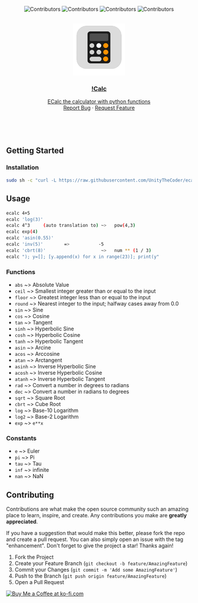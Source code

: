 <div align="center">

  ![Contributors](https://img.shields.io/github/contributors/UnityTheCoder/ecalc?style=for-the-badge)
  ![Contributors](https://img.shields.io/github/forks/UnityTheCoder/ecalc?style=for-the-badge)
  ![Contributors](https://img.shields.io/github/stars/UnityTheCoder/ecalc?style=for-the-badge)
  ![Contributors](https://img.shields.io/github/issues/UnityTheCoder/ecalc?style=for-the-badge)

</div>

<br />
<div align="center">
  <a href="https://github.com/UnityTheCoder/ecalc">
    <img src="https://github.com/UnityTheCoder/ecalc/blob/main/assets/_logo.png?raw=true" alt="Logo" width="140" height="140">
</a">

<h3 align="center">!Calc</h3>

 <p align="center">
    ECalc the calculator with python functions
    <br />
    <a href="https://github.com/UnityTheCoder/Voxel-2.0/issues">Report Bug</a>
    ·
    <a href="https://github.com/UnityTheCoder/Voxel-2.0/issues">Request Feature</a>
  </p>
</div>



<br>
<br>
<br>

## Getting Started

### Installation

```bash
sudo sh -c "curl -L https://raw.githubusercontent.com/UnityTheCoder/ecalc/main/ecalc > /usr/bin/ecalc; chmod +x /usr/bin/ecalc"
```

## Usage
```bash
ecalc 4+5
ecalc 'log(3)'
ecalc 4^3     (auto translation to) ~>   pow(4,3)
ecalc exp(4)
ecalc 'asin(0.55)'
ecalc 'inv(5)'        =>           -5
ecalc 'cbrt(8)'                     ~>   num ** (1 / 3)
ecalc "); y=[]; [y.append(x) for x in range(23)]; print(y"
```

### Functions

- `abs`   ~> Absolute Value
- `ceil`  ~> Smallest integer greater than or equal to the input
- `floor` ~> Greatest integer less than or equal to the input
- `round` ~> Nearest integer to the input; halfway cases away from 0.0
- `sin`   ~> Sine
- `cos`   ~> Cosine
- `tan`   ~> Tangent
- `sinh`  ~> Hyperbolic Sine
- `cosh`  ~> Hyperbolic Cosine
- `tanh`  ~> Hyperbolic Tangent
- `asin`  ~> Arcine
- `acos`  ~> Arccosine
- `atan`  ~> Arctangent
- `asinh` ~> Inverse Hyperbolic Sine
- `acosh` ~> Inverse Hyperbolic Cosine
- `atanh` ~> Inverse Hyperbolic Tangent
- `rad`   ~> Convert a number in degrees to radians
- `dec`   ~> Convert a number in radians to degrees
- `sqrt`  ~> Square Root
- `cbrt`  ~> Cube Root
- `log`   ~> Base-10 Logarithm
- `log2`  ~> Base-2 Logarithm
- `exp`   ~> `e**x`


### Constants

- `e`    ~> Euler 
- `pi`   ~> Pi
- `tau`  ~> Tau
- `inf`  ~> infinite
- `nan`  ~> NaN





## Contributing

Contributions are what make the open source community such an amazing place to learn, inspire, and create. Any contributions you make are **greatly appreciated**.

If you have a suggestion that would make this better, please fork the repo and create a pull request. You can also simply open an issue with the tag "enhancement".
Don't forget to give the project a star! Thanks again!

1. Fork the Project
2. Create your Feature Branch (`git checkout -b feature/AmazingFeature`)
3. Commit your Changes (`git commit -m 'Add some AmazingFeature'`)
4. Push to the Branch (`git push origin feature/AmazingFeature`)
5. Open a Pull Request




<a href='https://ko-fi.com/W7W5FKV9S' target='_blank'><img height='36' style='border:0px;height:36px;' src='https://cdn.ko-fi.com/cdn/kofi2.png?v=3' border='0' alt='Buy Me a Coffee at ko-fi.com' /></a>
